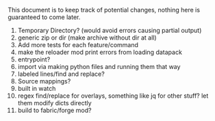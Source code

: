 This document is to keep track of potential changes, nothing here is guaranteed to come later.
1. Temporary Directory? (would avoid errors causing partial output)
2. generic zip or dir (make archive without dir at all)
3. Add more tests for each feature/command
4. make the reloader mod print errors from loading datapack
5. entrypoint?
6. import via making python files and running them that way
7. labeled lines/find and replace?
8. Source mappings?
9. built in watch
10. regex find/replace for overlays, something like jq for other stuff? let them modify dicts directly
11. build to fabric/forge mod?